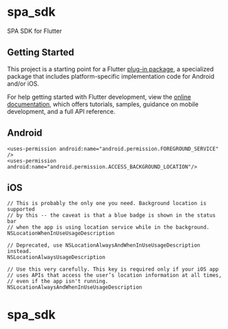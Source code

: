 # spa_sdk

SPA SDK for Flutter

## Getting Started

This project is a starting point for a Flutter
[plug-in package](https://flutter.dev/developing-packages/),
a specialized package that includes platform-specific implementation code for
Android and/or iOS. 

For help getting started with Flutter development, view the
[online documentation](https://flutter.dev/docs), which offers tutorials,
samples, guidance on mobile development, and a full API reference.


## Android
    <uses-permission android:name="android.permission.FOREGROUND_SERVICE" />
    <uses-permission android:name="android.permission.ACCESS_BACKGROUND_LOCATION"/>


## iOS
    // This is probably the only one you need. Background location is supported
    // by this -- the caveat is that a blue badge is shown in the status bar
    // when the app is using location service while in the background.
    NSLocationWhenInUseUsageDescription
    
    // Deprecated, use NSLocationAlwaysAndWhenInUseUsageDescription instead.
    NSLocationAlwaysUsageDescription
    
    // Use this very carefully. This key is required only if your iOS app
    // uses APIs that access the user’s location information at all times,
    // even if the app isn't running.
    NSLocationAlwaysAndWhenInUseUsageDescription

# spa_sdk
